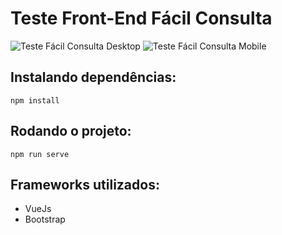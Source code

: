 # Teste Front-End Fácil Consulta

![Teste Fácil Consulta Desktop](https://imgur.com/a/750dOan.jpg)
![Teste Fácil Consulta Mobile](https://imgur.com/a/KaoEp4d.jpg)


## Instalando dependências:

```
npm install
```

## Rodando o projeto:
```
npm run serve
```

## Frameworks utilizados:
- VueJs
- Bootstrap 
